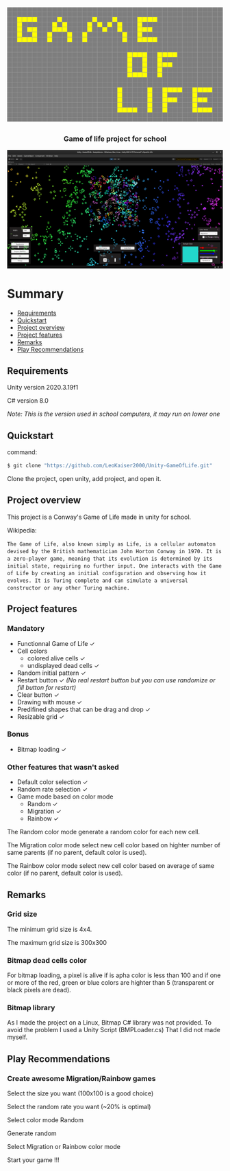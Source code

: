 <h1 align='center'>
<img src='/ReadmeAssets/GameOfLifeTitle.png' alt='Title Game Of Life'/>
</h1>

<h3 align='center'>
Game of life project for school
</h3>

<p align='center'>
<img src='/ReadmeAssets/GameOfLifeScreenShot.png'/>
</p>

# Summary
* [Requirements](#requirements)
* [Quickstart](#quickstart)
* [Project overview](#projectOverview)
* [Project features](#projectFeatures)
* [Remarks](#remarks)
* [Play Recommendations](#playRecommandations)


## <a name='requirements'>Requirements</a>

Unity version 2020.3.19f1

C# version 8.0

*Note: This is the version used in school computers, it may run on lower one*

## <a name='quickstart'>Quickstart</a>

command:

```bash
$ git clone "https://github.com/LeoKaiser2000/Unity-GameOfLife.git"
```
Clone the project, open unity, add project, and open it.

## <a name='projectOverview'>Project overview</a>

This project is a Conway's Game of Life made in unity for school.

Wikipedia:

`
The Game of Life, also known simply as Life, is a cellular automaton devised by the British mathematician John Horton Conway in 1970. It is a zero-player game, meaning that its evolution is determined by its initial state, requiring no further input. One interacts with the Game of Life by creating an initial configuration and observing how it evolves. It is Turing complete and can simulate a universal constructor or any other Turing machine.
`

## <a name='projectFeatures'>Project features</a>

### Mandatory

* Functionnal Game of Life ✓
* Cell colors
    * colored alive cells ✓
    * undisplayed dead cells ✓
* Random initial pattern ✓
* Restart button  ✓ *(No real restart button but you can use randomize or fill button for restart)*
* Clear button ✓
* Drawing with mouse ✓
* Predifined shapes that can be drag and drop ✓
* Resizable grid ✓

### Bonus

* Bitmap loading ✓

### Other features that wasn't asked

* Default color selection ✓
* Random rate selection ✓
* Game mode based on color mode
    * Random ✓
    * Migration ✓
    * Rainbow ✓

The Random color mode generate a random color for each new cell.

The Migration color mode select new cell color based on highter number of same parents (if no parent, default color is used).

The Rainbow color mode select new cell color based on average of same color (if no parent, default color is used).

## <a name='remarks'>Remarks</a>

### Grid size

The minimum grid size is 4x4.

The maximum grid size is 300x300

### Bitmap dead cells color

For bitmap loading, a pixel is alive if is apha color is less than 100 and if one or more of the red, green or blue colors are highter than 5 (transparent or black pixels are dead).

### Bitmap library

As I made the project on a Linux, Bitmap C# library was not provided. To avoid the problem I used a Unity Script (BMPLoader.cs) That I did not made myself.


## <a name='playRecommandations'>Play Recommendations</a>

### Create awesome Migration/Rainbow games

Select the size you want (100x100 is a good choice)

Select the random rate you want (~20% is optimal)

Select color mode Random

Generate random

Select Migration or Rainbow color mode

Start your game !!!
